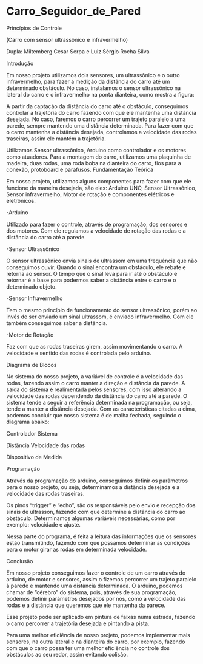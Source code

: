 # Carro_Seguidor_de_Pared

Princípios de Controle

(Carro com sensor ultrassônico e infravermelho)

Dupla: Miltemberg Cesar Serpa e Luiz Sérgio Rocha Silva

Introdução

Em nosso projeto utilizamos dois sensores, um ultrassônico e o outro infravermelho, para fazer a medição da distância do carro até um determinado obstáculo. No caso, instalamos o sensor ultrassônico na lateral do carro e o infravermelho na ponta dianteira, como mostra a figura:

A partir da captação da distância do carro até o obstáculo, conseguimos controlar a trajetória do carro fazendo com que ele mantenha uma distância desejada. No caso, faremos o carro percorrer um trajeto paralelo a uma parede, sempre mantendo uma distância determinada. Para fazer com que o carro mantenha a distância desejada, controlamos a velocidade das rodas traseiras, assim ele mantém a trajetória.

Utilizamos Sensor ultrassônico, Arduino como controlador e os motores como atuadores. Para a montagem do carro, utilizamos uma plaquinha de madeira, duas rodas, uma roda boba na dianteira do carro, fios para a conexão, protoboard e parafusos.
Fundamentação Teórica

Em nosso projeto, utilizamos alguns componentes para fazer com que ele funcione da maneira desejada, são eles: Arduino UNO, Sensor Ultrassônico, Sensor infravermelho, Motor de rotação e componentes elétricos e eletrônicos.

-Arduino

Utilizado para fazer o controle, através de programação, dos sensores e dos motores. Com ele regulamos a velocidade de rotação das rodas e a distância do carro até a parede.

-Sensor Ultrassônico

O sensor ultrassônico envia sinais de ultrassom em uma frequência que não conseguimos ouvir. Quando o sinal encontra um obstáculo, ele rebate e retorna ao sensor. O tempo que o sinal leva para ir até o obstáculo e retornar é a base para podermos saber a distância entre o carro e o determinado objeto.

-Sensor Infravermelho

Tem o mesmo princípio de funcionamento do sensor ultrassônico, porém ao invés de ser enviado um sinal ultrassom, é enviado infravermelho. Com ele também conseguimos saber a distância.

-Motor de Rotação

Faz com que as rodas traseiras girem, assim movimentando o carro. A velocidade e sentido das rodas é controlada pelo arduino.

Diagrama de Blocos

No sistema do nosso projeto, a variável de controle é a velocidade das rodas, fazendo assim o carro manter a direção e distância da parede. A saída do sistema é realimentada pelos sensores, com isso alterando a velocidade das rodas dependendo da distância do carro até a parede. O sistema tende a seguir a referência determinada na programação, ou seja, tende a manter a distância desejada. Com as características citadas a cima, podemos concluir que nosso sistema é de malha fechada, seguindo o diagrama abaixo:

Controlador Sistema

Distância Velocidade das rodas

Dispositivo de Medida

Programação

Através da programação do arduino, conseguimos definir os parâmetros para o nosso projeto, ou seja, determinamos a distância desejada e a velocidade das rodas traseiras.

Os pinos “trigger” e “echo”, são os responsáveis pelo envio e recepção dos sinais de ultrasson, fazendo com que determine a distância do carro ao obstáculo. Determinamos algumas variáveis necessárias, como por exemplo: velocidade e ajuste.

Nessa parte do programa, é feita a leitura das informações que os sensores estão transmitindo, fazendo com que possamos determinar as condições para o motor girar as rodas em determinada velocidade.

Conclusão

Em nosso projeto conseguimos fazer o controle de um carro através do arduino, de motor e sensores, assim o fizemos percorrer um trajeto paralelo à parede e mantendo uma distância determinada. O arduino, podemos chamar de “cérebro” do sistema, pois, através de sua programação, podemos definir parâmetros desejados por nós, como a velocidade das rodas e a distância que queremos que ele mantenha da parece.

Esse projeto pode ser aplicado em pintura de faixas numa estrada, fazendo o carro percorrer a trajetória desejada e pintando a pista.

Para uma melhor eficiência de nosso projeto, podemos implementar mais sensores, na outra lateral e na dianteira do carro, por exemplo, fazendo com que o carro possa ter uma melhor eficiência no controle dos obstáculos ao seu redor, assim evitando colisão.
